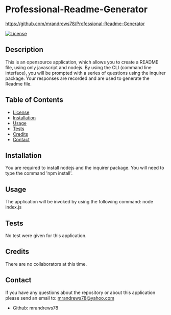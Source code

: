 # Professional-Readme-Generator

https://github.com/mrandrews78/Professional-Readme-Generator

[![License](https://img.shields.io/badge/license-MPL%202.0%20-red.svg)](https://opensource.org/licenses/MPL-2.0)

## Description

This is an opensource application, which allows you to create a README file, using only javascript and nodejs.  By using the CLI (command line interface), you will be prompted with a series of questions using the inquirer package.  Your responses are recorded and are used to generate the Readme file.

## Table of Contents
- [License](#license)
- [Installation](#installation)
- [Usage](#usage)
- [Tests](#tests)
- [Credits](#credits)
- [Contact](#contact)

## Installation
You are required to install nodejs and the inquirer package.  You will need to type the command 'npm install'.

## Usage
The application will be invoked by using the following command: node index.js

## Tests
No test were given for this application.

## Credits
There are no collaborators at this time.

## Contact
If you have any questions about the repository or about this application please send an email to: mrandrews78@yahoo.com
- Github: mrandrews78
